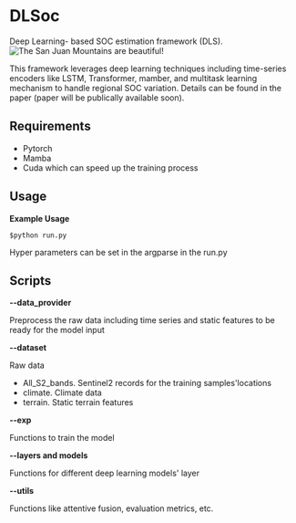 # DLSoc
 Deep Learning- based SOC estimation framework (DLS). 
 ![The San Juan Mountains are beautiful!](./dataset/ "San Juan Mountains")
 
 This framework leverages deep learning techniques including time-series encoders like LSTM, Transformer, mamber, and multitask learning mechanism to handle regional SOC variation. Details can be found in the paper (paper will be publically available soon).
## Requirements
- Pytorch 
- Mamba
- Cuda which can speed up the training process
## Usage
**Example Usage**

    $python run.py

Hyper parameters can be set in the argparse in the run.py

## Scripts
**--data_provider**

Preprocess the raw data including time series and static features to be ready for the model input

**--dataset**

Raw data
- All_S2_bands. Sentinel2 records for the training samples'locations
- climate. Climate data
- terrain. Static terrain features

**--exp**

Functions to train the model

**--layers and models**

Functions for different deep learning models' layer

**--utils**

Functions like attentive fusion, evaluation metrics, etc. 

